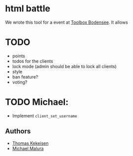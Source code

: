 # html battle

We wrote this tool for a event at [Toolbox Bodensee](http://toolbox-bodensee.de/). It allows

# TODO

* points
* todos for the clients
* lock mode (admin should be able to lock all clients)
* style
* ban feature?
* voting?


# TODO Michael:

* Implement `client_set_username`

## Authors
* [Thomas Kekeisen](https://github.com/blaues0cke)
* [Michael Malura](https://github.com/maluramichael)